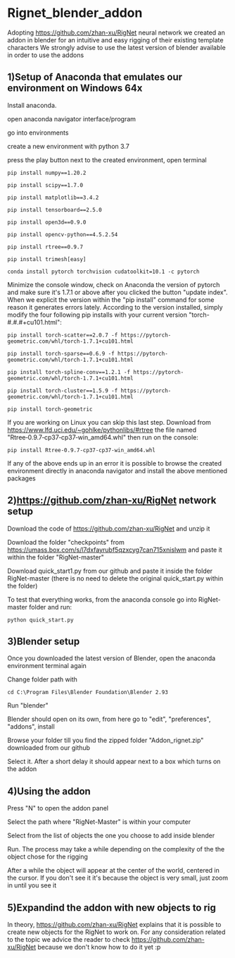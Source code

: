 # Rignet_blender_addon
Adopting https://github.com/zhan-xu/RigNet neural network we created an addon in blender for an intuitive and easy rigging of their existing template characters 
We strongly advise to use the latest version of blender available in order to use the addons

1)Setup of Anaconda that emulates our environment on Windows 64x
--------
Install anaconda.

open anaconda navigator interface/program

go into environments

create a new environment with python 3.7

press the play button next to the created environment, open terminal

```
pip install numpy==1.20.2

pip install scipy==1.7.0

pip install matplotlib==3.4.2

pip install tensorboard==2.5.0

pip install open3d==0.9.0

pip install opencv-python==4.5.2.54

pip install rtree==0.9.7

pip install trimesh[easy]

conda install pytorch torchvision cudatoolkit=10.1 -c pytorch
```

Minimize the console window, check on Anaconda the version of pytorch and make sure it's 1.7.1 or above after you clicked the button "update index". When we explicit the version within the "pip install" command for some reason it generates errors lately. According to the version installed, simply modify the four following pip installs with your current version "torch-#.#.#+cu101.html":

```
pip install torch-scatter==2.0.7 -f https://pytorch-geometric.com/whl/torch-1.7.1+cu101.html

pip install torch-sparse==0.6.9 -f https://pytorch-geometric.com/whl/torch-1.7.1+cu101.html

pip install torch-spline-conv==1.2.1 -f https://pytorch-geometric.com/whl/torch-1.7.1+cu101.html

pip install torch-cluster==1.5.9 -f https://pytorch-geometric.com/whl/torch-1.7.1+cu101.html

pip install torch-geometric
```

If you are working on Linux you can skip this last step. Download from https://www.lfd.uci.edu/~gohlke/pythonlibs/#rtree the file named "Rtree‑0.9.7‑cp37‑cp37‑win_amd64.whl" then run on the console:

```
pip install Rtree‑0.9.7‑cp37‑cp37‑win_amd64.whl
```

If any of the above ends up in an error it is possible to browse the created environment directly in anaconda navigator and install the above mentioned packages



2)https://github.com/zhan-xu/RigNet network setup
--------
Download the code of https://github.com/zhan-xu/RigNet and unzip it

Download the folder "checkpoints" from https://umass.box.com/s/l7dxfayrubf5qzxcyg7can715xnislwm and paste it within the folder "RigNet-master"

Download quick_start1.py from our github and paste it inside the folder RigNet-master (there is no need to delete the original quick_start.py within the folder)

To test that everything works, from the anaconda console go into RigNet-master folder and run:
```
python quick_start.py
```

3)Blender setup
--------
Once you downloaded the latest version of Blender, open the anaconda environment terminal again

Change folder path with
```
cd C:\Program Files\Blender Foundation\Blender 2.93
```

Run "blender"

Blender should open on its own, from here go to "edit", "preferences", "addons", install

Browse your folder till you find the zipped folder "Addon_rignet.zip" downloaded from our github

Select it. After a short delay it should appear next to a box which turns on the addon


4)Using the addon
--------
Press "N" to open the addon panel

Select the path where "RigNet-Master" is within your computer

Select from the list of objects the one you choose to add inside blender

Run. The process may take a while depending on the complexity of the the object chose for the rigging

After a while the object will appear at the center of the world, centered in the cursor. If you don't see it it's because the object is very small, just zoom in until you see it

5)Expandind the addon with new objects to rig
--------
In theory, https://github.com/zhan-xu/RigNet explains that it is possible to create new objects for the RigNet to work on. For any consideration related to the topic we advice the reader to check https://github.com/zhan-xu/RigNet because we don't know how to do it yet :p
